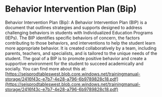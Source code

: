 # Behavior Intervention Plan (Bip)
Behavior Intervention Plan (Bip): A Behavior Intervention Plan (BIP) is a document that outlines strategies and supports designed to address challenging behaviors in students with Individualized Education Programs (IEPs). The BIP identifies specific behaviors of concern, the factors contributing to those behaviors, and interventions to help the student learn more appropriate behavior. It is created collaboratively by a team, including parents, teachers, and specialists, and is tailored to the unique needs of the student. The goal of a BIP is to promote positive behavior and create a supportive environment for the student to succeed academically and socially.
You can find more about this at: [https://seisprodtableswest.blob.core.windows.net/trainingmanual-storage/2416f43c-e7b7-4e28-a796-6b9789828c18.pdf](https://seisprodtableswest.blob.core.windows.net/trainingmanual-storage/2416f43c-e7b7-4e28-a796-6b9789828c18.pdf)